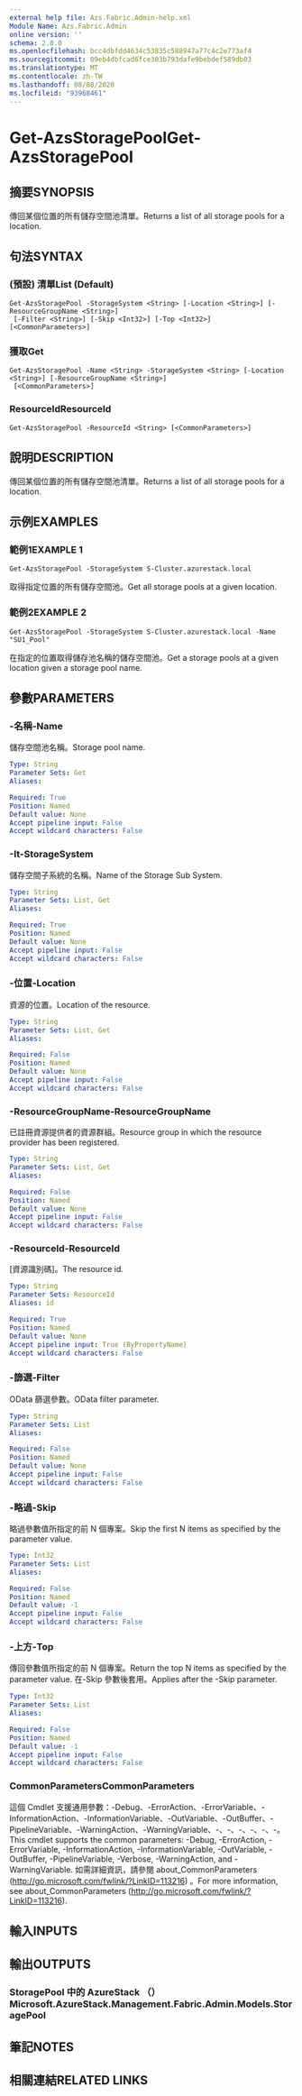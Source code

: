 ```yaml
---
external help file: Azs.Fabric.Admin-help.xml
Module Name: Azs.Fabric.Admin
online version: ''
schema: 2.0.0
ms.openlocfilehash: bcc4dbfdd4634c53835c588947a77c4c2e773af4
ms.sourcegitcommit: 09eb4dbfcad6fce303b793dafe9bebdef589db03
ms.translationtype: MT
ms.contentlocale: zh-TW
ms.lasthandoff: 08/08/2020
ms.locfileid: "93968461"
---
```

# <span data-ttu-id="826cc-101">Get-AzsStoragePool</span><span class="sxs-lookup"><span data-stu-id="826cc-101">Get-AzsStoragePool</span></span>

## <span data-ttu-id="826cc-102">摘要</span><span class="sxs-lookup"><span data-stu-id="826cc-102">SYNOPSIS</span></span>
<span data-ttu-id="826cc-103">傳回某個位置的所有儲存空間池清單。</span><span class="sxs-lookup"><span data-stu-id="826cc-103">Returns a list of all storage pools for a location.</span></span>

## <span data-ttu-id="826cc-104">句法</span><span class="sxs-lookup"><span data-stu-id="826cc-104">SYNTAX</span></span>

### <span data-ttu-id="826cc-105"> (預設) 清單</span><span class="sxs-lookup"><span data-stu-id="826cc-105">List (Default)</span></span>
```
Get-AzsStoragePool -StorageSystem <String> [-Location <String>] [-ResourceGroupName <String>]
 [-Filter <String>] [-Skip <Int32>] [-Top <Int32>] [<CommonParameters>]
```

### <span data-ttu-id="826cc-106">獲取</span><span class="sxs-lookup"><span data-stu-id="826cc-106">Get</span></span>
```
Get-AzsStoragePool -Name <String> -StorageSystem <String> [-Location <String>] [-ResourceGroupName <String>]
 [<CommonParameters>]
```

### <span data-ttu-id="826cc-107">ResourceId</span><span class="sxs-lookup"><span data-stu-id="826cc-107">ResourceId</span></span>
```
Get-AzsStoragePool -ResourceId <String> [<CommonParameters>]
```

## <span data-ttu-id="826cc-108">說明</span><span class="sxs-lookup"><span data-stu-id="826cc-108">DESCRIPTION</span></span>
<span data-ttu-id="826cc-109">傳回某個位置的所有儲存空間池清單。</span><span class="sxs-lookup"><span data-stu-id="826cc-109">Returns a list of all storage pools for a location.</span></span>

## <span data-ttu-id="826cc-110">示例</span><span class="sxs-lookup"><span data-stu-id="826cc-110">EXAMPLES</span></span>

### <span data-ttu-id="826cc-111">範例1</span><span class="sxs-lookup"><span data-stu-id="826cc-111">EXAMPLE 1</span></span>
```
Get-AzsStoragePool -StorageSystem S-Cluster.azurestack.local
```

<span data-ttu-id="826cc-112">取得指定位置的所有儲存空間池。</span><span class="sxs-lookup"><span data-stu-id="826cc-112">Get all storage pools at a given location.</span></span>

### <span data-ttu-id="826cc-113">範例2</span><span class="sxs-lookup"><span data-stu-id="826cc-113">EXAMPLE 2</span></span>
```
Get-AzsStoragePool -StorageSystem S-Cluster.azurestack.local -Name "SU1_Pool"
```

<span data-ttu-id="826cc-114">在指定的位置取得儲存池名稱的儲存空間池。</span><span class="sxs-lookup"><span data-stu-id="826cc-114">Get a storage pools at a given location given a storage pool name.</span></span>

## <span data-ttu-id="826cc-115">參數</span><span class="sxs-lookup"><span data-stu-id="826cc-115">PARAMETERS</span></span>

### <span data-ttu-id="826cc-116">-名稱</span><span class="sxs-lookup"><span data-stu-id="826cc-116">-Name</span></span>
<span data-ttu-id="826cc-117">儲存空間池名稱。</span><span class="sxs-lookup"><span data-stu-id="826cc-117">Storage pool name.</span></span>

```yaml
Type: String
Parameter Sets: Get
Aliases:

Required: True
Position: Named
Default value: None
Accept pipeline input: False
Accept wildcard characters: False
```

### <span data-ttu-id="826cc-118">-It</span><span class="sxs-lookup"><span data-stu-id="826cc-118">-StorageSystem</span></span>
<span data-ttu-id="826cc-119">儲存空間子系統的名稱。</span><span class="sxs-lookup"><span data-stu-id="826cc-119">Name of the Storage Sub System.</span></span>

```yaml
Type: String
Parameter Sets: List, Get
Aliases:

Required: True
Position: Named
Default value: None
Accept pipeline input: False
Accept wildcard characters: False
```

### <span data-ttu-id="826cc-120">-位置</span><span class="sxs-lookup"><span data-stu-id="826cc-120">-Location</span></span>
<span data-ttu-id="826cc-121">資源的位置。</span><span class="sxs-lookup"><span data-stu-id="826cc-121">Location of the resource.</span></span>

```yaml
Type: String
Parameter Sets: List, Get
Aliases:

Required: False
Position: Named
Default value: None
Accept pipeline input: False
Accept wildcard characters: False
```

### <span data-ttu-id="826cc-122">-ResourceGroupName</span><span class="sxs-lookup"><span data-stu-id="826cc-122">-ResourceGroupName</span></span>
<span data-ttu-id="826cc-123">已註冊資源提供者的資源群組。</span><span class="sxs-lookup"><span data-stu-id="826cc-123">Resource group in which the resource provider has been registered.</span></span>

```yaml
Type: String
Parameter Sets: List, Get
Aliases:

Required: False
Position: Named
Default value: None
Accept pipeline input: False
Accept wildcard characters: False
```

### <span data-ttu-id="826cc-124">-ResourceId</span><span class="sxs-lookup"><span data-stu-id="826cc-124">-ResourceId</span></span>
<span data-ttu-id="826cc-125">[資源識別碼]。</span><span class="sxs-lookup"><span data-stu-id="826cc-125">The resource id.</span></span>

```yaml
Type: String
Parameter Sets: ResourceId
Aliases: id

Required: True
Position: Named
Default value: None
Accept pipeline input: True (ByPropertyName)
Accept wildcard characters: False
```

### <span data-ttu-id="826cc-126">-篩選</span><span class="sxs-lookup"><span data-stu-id="826cc-126">-Filter</span></span>
<span data-ttu-id="826cc-127">OData 篩選參數。</span><span class="sxs-lookup"><span data-stu-id="826cc-127">OData filter parameter.</span></span>

```yaml
Type: String
Parameter Sets: List
Aliases:

Required: False
Position: Named
Default value: None
Accept pipeline input: False
Accept wildcard characters: False
```

### <span data-ttu-id="826cc-128">-略過</span><span class="sxs-lookup"><span data-stu-id="826cc-128">-Skip</span></span>
<span data-ttu-id="826cc-129">略過參數值所指定的前 N 個專案。</span><span class="sxs-lookup"><span data-stu-id="826cc-129">Skip the first N items as specified by the parameter value.</span></span>

```yaml
Type: Int32
Parameter Sets: List
Aliases:

Required: False
Position: Named
Default value: -1
Accept pipeline input: False
Accept wildcard characters: False
```

### <span data-ttu-id="826cc-130">-上方</span><span class="sxs-lookup"><span data-stu-id="826cc-130">-Top</span></span>
<span data-ttu-id="826cc-131">傳回參數值所指定的前 N 個專案。</span><span class="sxs-lookup"><span data-stu-id="826cc-131">Return the top N items as specified by the parameter value.</span></span>
<span data-ttu-id="826cc-132">在-Skip 參數後套用。</span><span class="sxs-lookup"><span data-stu-id="826cc-132">Applies after the -Skip parameter.</span></span>

```yaml
Type: Int32
Parameter Sets: List
Aliases:

Required: False
Position: Named
Default value: -1
Accept pipeline input: False
Accept wildcard characters: False
```

### <span data-ttu-id="826cc-133">CommonParameters</span><span class="sxs-lookup"><span data-stu-id="826cc-133">CommonParameters</span></span>
<span data-ttu-id="826cc-134">這個 Cmdlet 支援通用參數：-Debug、-ErrorAction、-ErrorVariable、-InformationAction、-InformationVariable、-OutVariable、-OutBuffer、-PipelineVariable、-WarningAction、-WarningVariable、-、-、-、-、-、-。</span><span class="sxs-lookup"><span data-stu-id="826cc-134">This cmdlet supports the common parameters: -Debug, -ErrorAction, -ErrorVariable, -InformationAction, -InformationVariable, -OutVariable, -OutBuffer, -PipelineVariable, -Verbose, -WarningAction, and -WarningVariable.</span></span> <span data-ttu-id="826cc-135">如需詳細資訊，請參閱 about_CommonParameters (http://go.microsoft.com/fwlink/?LinkID=113216) 。</span><span class="sxs-lookup"><span data-stu-id="826cc-135">For more information, see about_CommonParameters (http://go.microsoft.com/fwlink/?LinkID=113216).</span></span>

## <span data-ttu-id="826cc-136">輸入</span><span class="sxs-lookup"><span data-stu-id="826cc-136">INPUTS</span></span>

## <span data-ttu-id="826cc-137">輸出</span><span class="sxs-lookup"><span data-stu-id="826cc-137">OUTPUTS</span></span>

### <span data-ttu-id="826cc-138">StoragePool 中的 AzureStack （）</span><span class="sxs-lookup"><span data-stu-id="826cc-138">Microsoft.AzureStack.Management.Fabric.Admin.Models.StoragePool</span></span>

## <span data-ttu-id="826cc-139">筆記</span><span class="sxs-lookup"><span data-stu-id="826cc-139">NOTES</span></span>

## <span data-ttu-id="826cc-140">相關連結</span><span class="sxs-lookup"><span data-stu-id="826cc-140">RELATED LINKS</span></span>
